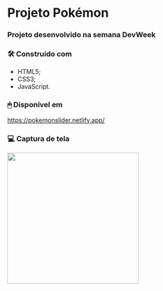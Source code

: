 # Projeto Pokémon

### Projeto desenvolvido na semana DevWeek

### 🛠️ Construído com
* HTML5;
* CSS3;
* JavaScript.


### 🖱 Disponível em
https://pokemonslider.netlify.app/


### 💻 Captura de tela
<div>
<img src=".png" width="300px" />
</div>
